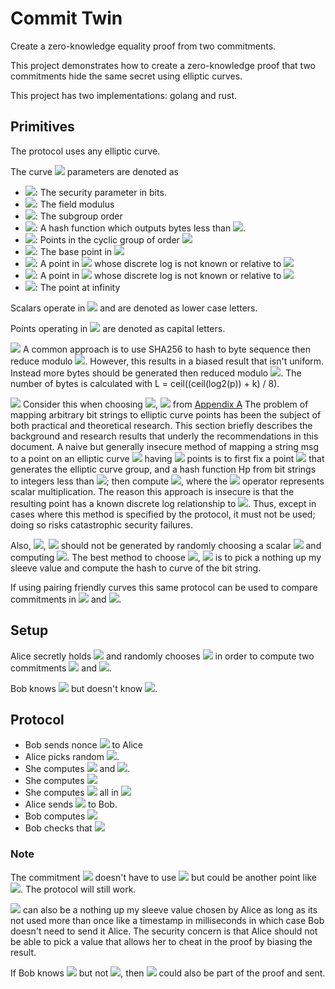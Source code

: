 <link rel="stylesheet" href="https://cdnjs.cloudflare.com/ajax/libs/KaTeX/0.5.1/katex.min.css">
<link rel="stylesheet" href="https://cdn.jsdelivr.net/github-markdown-css/2.2.1/github-markdown.css"/>

# Commit Twin
Create a zero-knowledge equality proof from two commitments.

This project demonstrates how to create a zero-knowledge proof that two commitments hide the same secret using elliptic curves.

This project has two implementations: golang and rust.

## Primitives

The protocol uses any elliptic curve.

The curve <img src="https://render.githubusercontent.com/render/math?math=E"> parameters are denoted as

- <img src="https://render.githubusercontent.com/render/math?math=k">: The security parameter in bits.
- <img src="https://render.githubusercontent.com/render/math?math=p">: The field modulus
- <img src="https://render.githubusercontent.com/render/math?math=q">: The subgroup order
- <img src="https://render.githubusercontent.com/render/math?math=H_q">: A hash function which outputs bytes less than <img src="https://render.githubusercontent.com/render/math?math=q^1">.
- <img src="https://render.githubusercontent.com/render/math?math=G">: Points in the cyclic group of order <img src="https://render.githubusercontent.com/render/math?math=p">
- <img src="https://render.githubusercontent.com/render/math?math=P">: The base point in <img src="https://render.githubusercontent.com/render/math?math=G">
- <img src="https://render.githubusercontent.com/render/math?math=Q_1">: A point in <img src="https://render.githubusercontent.com/render/math?math=G"> whose discrete log is not known or relative to <img src="https://render.githubusercontent.com/render/math?math=P^{2}">
- <img src="https://render.githubusercontent.com/render/math?math=Q_2">: A point in <img src="https://render.githubusercontent.com/render/math?math=G"> whose discrete log is not known or relative to <img src="https://render.githubusercontent.com/render/math?math=P^{2}">
- <img src="https://render.githubusercontent.com/render/math?math=1_G">: The point at infinity

Scalars operate in <img src="https://render.githubusercontent.com/render/math?math=\mathbb{Z}_q"> and are denoted as lower case letters.

Points operating in <img src="https://render.githubusercontent.com/render/math?math=G"> are denoted as capital letters. 


<img src="https://render.githubusercontent.com/render/math?math=^1"> A common approach is to use SHA256 to hash to byte sequence then reduce modulo <img src="https://render.githubusercontent.com/render/math?math=q">. However, this results in a biased result that isn't uniform. Instead more bytes should be generated then reduced modulo <img src="https://render.githubusercontent.com/render/math?math=q">. The number of bytes is calculated with L = ceil((ceil(log2(p)) + k) / 8).

<img src="https://render.githubusercontent.com/render/math?math=^2"> Consider this when choosing <img src="https://render.githubusercontent.com/render/math?math=Q_1">, <img src="https://render.githubusercontent.com/render/math?math=Q_2"> from [Appendix A](https://datatracker.ietf.org/doc/draft-irtf-cfrg-hash-to-curve/) The problem of mapping arbitrary bit strings to elliptic curve points has been the subject of both practical and theoretical research. This section briefly describes the background and research results that underly the recommendations in this document.  A naive but generally insecure method of mapping a string msg to a point on an elliptic curve <img src="https://render.githubusercontent.com/render/math?math=E"> having <img src="https://render.githubusercontent.com/render/math?math=p"> points is to first fix a point <img src="https://render.githubusercontent.com/render/math?math=P"> that generates the elliptic curve group, and a hash function Hp from bit strings to integers less than <img src="https://render.githubusercontent.com/render/math?math=p">; then compute <img src="https://render.githubusercontent.com/render/math?math=Hp(msg)\cdot P">, where the <img src="https://render.githubusercontent.com/render/math?math=\cdot"> operator represents scalar multiplication.  The reason this approach is insecure is that the resulting point has a known discrete log relationship to <img src="https://render.githubusercontent.com/render/math?math=P">.  Thus, except in cases where this method is specified by the protocol, it must not be used; doing so risks catastrophic security failures.
   
Also, <img src="https://render.githubusercontent.com/render/math?math=Q_1">, <img src="https://render.githubusercontent.com/render/math?math=Q_2"> should not be generated by randomly choosing a scalar <img src="https://render.githubusercontent.com/render/math?math=r"> and computing <img src="https://render.githubusercontent.com/render/math?math=r \cdot P">. The best method to choose <img src="https://render.githubusercontent.com/render/math?math=Q_1">, <img src="https://render.githubusercontent.com/render/math?math=Q_2"> is to pick a nothing up my sleeve value and compute the hash to curve of the bit string.

If using pairing friendly curves this same protocol can be used to compare commitments in <img src="https://render.githubusercontent.com/render/math?math=G_1"> and <img src="https://render.githubusercontent.com/render/math?math=G_2">.

## Setup

Alice secretly holds <img src="https://render.githubusercontent.com/render/math?math=x \in \mathbb{Z}_q*"> and randomly chooses <img src="https://render.githubusercontent.com/render/math?math=r_1, r_2 \in \mathbb{Z}_q*"> in order to compute two commitments <img src="https://render.githubusercontent.com/render/math?math=B = x \cdot P %2B r_1 \cdot Q_1"> and <img src="https://render.githubusercontent.com/render/math?math=C = x \cdot P %2B r_2 \cdot Q_2">.

Bob knows <img src="https://render.githubusercontent.com/render/math?math=B, C"> but doesn't know <img src="https://render.githubusercontent.com/render/math?math=x, r_1, r_2">.

## Protocol

- Bob sends nonce <img src="https://render.githubusercontent.com/render/math?math=o \in Z_q*"> to Alice
- Alice picks random <img src="https://render.githubusercontent.com/render/math?math=w, n_1, n_2 \in \mathbb{Z}_q*">.
- She computes <img src="https://render.githubusercontent.com/render/math?math=W_1 = w \cdot P %2B n_1 \cdot Q_1"> and <img src="https://render.githubusercontent.com/render/math?math=W_2 = w \cdot P %2B n_2 \cdot Q_2">.
- She computes <img src="https://render.githubusercontent.com/render/math?math=c = H_q(W_1\ ||\ W_2\ ||\ o)">
- She computes <img src="https://render.githubusercontent.com/render/math?math=d = w - cx, d_1 = n_1 - c r_1, d_2 = n_2 - c r_2"> all in <img src="https://render.githubusercontent.com/render/math?math=\mathbb{Z}_q*">
- Alice sends <img src="https://render.githubusercontent.com/render/math?math=\{c, d, d_1, d_2\}"> to Bob.
- Bob computes <img src="https://render.githubusercontent.com/render/math?math=D = d \cdot P">
- Bob checks that <img src="https://render.githubusercontent.com/render/math?math=c \overset{?}{=} H_q(D %2B d_1 \cdot Q_1 %2B c \cdot B\ ||\ D %2B d_2 \cdot Q_2 %2B c \cdot C\ ||\ o)">

### Note

The commitment <img src="https://render.githubusercontent.com/render/math?math=C$"> doesn't have to use <img src="https://render.githubusercontent.com/render/math?math=x \cdot P"> but could be another point like <img src="https://render.githubusercontent.com/render/math?math=P_1">. The protocol will still work.

<img src="https://render.githubusercontent.com/render/math?math=o"> can also be a nothing up my sleeve value chosen by Alice as long as its not used more than once like a timestamp in milliseconds in which case Bob doesn't need to send it Alice.
The security concern is that Alice should not be able to pick a value that allows her to cheat in the proof by biasing the result.

If Bob knows <img src="https://render.githubusercontent.com/render/math?math=B"> but not <img src="https://render.githubusercontent.com/render/math?math=C">, then <img src="https://render.githubusercontent.com/render/math?math=C"> could also be part of the proof and sent.